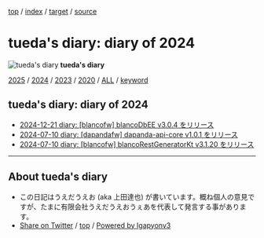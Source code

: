 [top](../index.html) / [index](index.html) / [target](https://uedaueo.github.io/diary-of-tueda/2024/index.html) / [source](https://github.com/uedaueo/diary-of-tueda/blob/master/2024/index.src.md) 

tueda's diary: diary of 2024
=====================================================================================================
![tueda's diary](https://uedaueo.github.io/diary-of-tueda/images/furoduck.jpg "うえだうえお") **tueda's diary**

[2025](../2025/index.html)
/ [2024](index.html)
/ [2023](../2023/index.html)
/ [2020](../2020/index.html)
/ [ALL](../idxall.html)
 / [keyword](../keyword/index.html)

## tueda's diary: diary of 2024

* [2024-12-21 diary: [blancofw] blancoDbEE v3.0.4 をリリース](ig241221.01.html)
* [2024-07-10 diary: [dapandafw] dapanda-api-core v1.0.1 をリリース](ig240710.02.html)
* [2024-07-10 diary: [blancofw] blancoRestGeneratorKt v3.1.20 をリリース](ig240710.01.html)


----------------------------------------------------------------------------------------------------

## About tueda's diary

* この日記はうえだうえお (aka 上田達也) が書いています。概ね個人の意見ですが、たまに有限会社うえだうえおうぇあを代表して発言する事があります。
* [Share on Twitter](https://twitter.com/intent/tweet?hashtags=tueda%2Cuedaueo&text=tueda%27s+diary%3A+diary+of+2024&url=https%3A%2F%2Fuedaueo.github.io%2Fdiary-of-tueda%2F2024%2Findex.html) / [top](../index.html) / [Powered by Igapyonv3](https://github.com/igapyon/igapyonv3)
